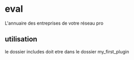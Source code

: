 # eval
L'annuaire des entreprises de votre réseau pro

## utilisation
le dossier includes doit etre dans le dossier my_first_plugin

